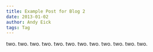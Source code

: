 ```yaml
---
title: Example Post for Blog 2
date: 2013-01-02
author: Andy Eick
tags: Tag
---
```

two. two. two. two. two. two. two. two. two. two. two. two.